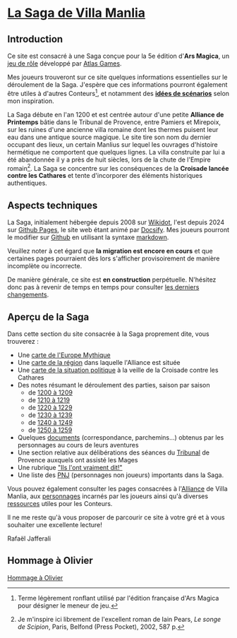 # [La Saga de Villa Manlia](https://rafjaf.github.io/villamanlia/#/)
## Introduction
Ce site est consacré à une Saga conçue pour la 5e édition d'**Ars Magica**, un [jeu de rôle](http://fr.wikipedia.org/wiki/Jeu_de_r%C3%B4le) développé par [Atlas Games](http://www.atlas-games.com/arm5/index.php).

Mes joueurs trouveront sur ce site quelques informations essentielles sur le déroulement de la Saga. J'espère que ces informations pourront également être utiles à d'autres Conteurs[^1], et notamment des **[idées de scénarios](scenar/scenar.md)** selon mon inspiration.

La Saga débute en l'an 1200 et est centrée autour d'une petite **Alliance de Printemps** bâtie dans le Tribunal de Provence, entre Pamiers et Mirepoix, sur les ruines d'une ancienne villa romaine dont les thermes puisent leur eau dans une antique source magique. Le site tire son nom du dernier occupant des lieux, un certain Manlius sur lequel les ouvrages d'histoire hermétique ne comportent que quelques lignes. La villa construite par lui a été abandonnée il y a près de huit siècles, lors de la chute de l'Empire romain[^2]. La Saga se concentre sur les conséquences de la **Croisade lancée contre les Cathares** et tente d'incorporer des éléments historiques authentiques.
## Aspects techniques
La Saga, initialement hébergée depuis 2008 sur [Wikidot](http://villamanlia.wikidot.com/), l'est depuis 2024 sur [Github Pages](https://pages.github.com/), le site web étant animé par [Docsify](https://docsify.js.org/#/). Mes joueurs pourront le modifier sur [Github](https://github.com/rafjaf/villamanlia/) en utilisant la syntaxe [markdown](https://www.markdownguide.org/tools/docsify/).

Veuillez noter à cet égard que **la migration est encore en cours** et que certaines pages pourraient dès lors s'afficher provisoirement de manière incomplète ou incorrecte.

De manière générale, ce site est **en construction** perpétuelle. N'hésitez donc pas à revenir de temps en temps pour consulter [les derniers changements](https://github.com/rafjaf/villamanlia/activity).
## Aperçu de la Saga

Dans cette section du site consacrée à la Saga proprement dite, vous trouverez :  
* Une [carte de l'Europe Mythique](saga/carteeurope.md)  
* Une [carte de la région](saga/carteregion.md) dans laquelle l'Alliance est située  
* Une [carte de la situation politique](saga/carte1209.md) à la veille de la Croisade contre les Cathares  
* Des notes résumant le déroulement des parties, saison par saison
	* de [1200 à 1209](saga/chrono.md)
	* de [1210 à 1219](saga/chrono1210.md)  
	* de [1220 à 1229](saga/chrono1220.md)  
	* de [1230 à 1239](saga/chrono1230.md)  
	* de [1240 à 1249](saga/chrono1240.md)  
	* de [1250 à 1259](saga/chrono1250.md)  
* Quelques [documents](saga/doc.md) (correspondance, parchemins...) obtenus par les personnages au cours de leurs aventures  
* Une section relative aux délibérations des séances du [Tribunal](saga/tribunal.md) de Provence auxquels ont assisté les Mages  
* Une rubrique ["Ils l'ont vraiment dit!"](saga/betisier.md)  
* Une liste des [PNJ](saga/PNJ.md) (personnages non joueurs) importants dans la Saga.

Vous pouvez également consulter les pages consacrées à l'[Alliance](alliance/alliance.md) de Villa Manlia, aux [personnages](personnages/personnages.md) incarnés par les joueurs ainsi qu'à diverses [ressources](ressources/ressources.md) utiles pour les Conteurs.

Il ne me reste qu'à vous proposer de parcourir ce site à votre gré et à vous souhaiter une excellente lecture!

Rafaël Jafferali  

[^1]: Terme légèrement ronflant utilisé par l'édition française d'Ars Magica pour désigner le meneur de jeu.

[^2]: Je m'inspire ici librement de l'excellent roman de Iain Pears, *Le songe de Scipion*, Paris, Belfond (Press Pocket), 2002, 587 p.

## Hommage à Olivier
[Hommage à Olivier](saga/olivier.md ':include')